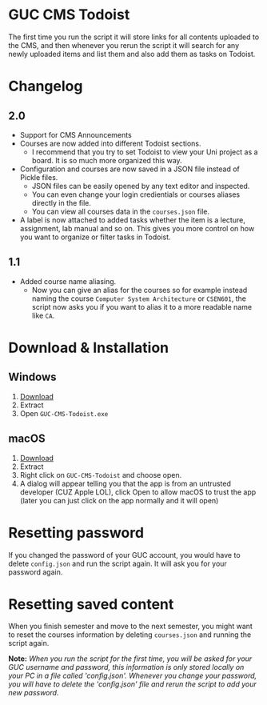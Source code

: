 # GUC CMS Todoist
The first time you run the script it will store links for all contents uploaded to the CMS, and then whenever you rerun the script it will search for any newly uploaded items and list them and also add them as tasks on Todoist.


# Changelog
## 2.0
- Support for CMS Announcements 
- Courses are now added into different Todoist sections.
  - I recommend that you try to set Todoist to view your Uni project as a board. It is so much more organized this way.
- Configuration and courses are now saved in a JSON file instead of Pickle files. 
  - JSON files can be easily opened by any text editor and inspected. 
  - You can even change your login credientials or courses aliases directly in the file. 
  - You can view all courses data in the `courses.json` file.
- A label is now attached to added tasks whether the item is a lecture, assignment, lab manual and so on. This gives you more control on how you want to organize or filter tasks in Todoist. 


## 1.1
- Added course name aliasing.
  - Now you can give an alias for the courses so for example instead naming the course `Computer System Architecture` or `CSEN601`, the script now asks you if you want to alias it to a more readable name like `CA`. 

# Download & Installation
## Windows
1. [Download](https://github.com/mathewhany/guc-cms-todoist/suites/11817070514/artifacts/617041594)
2. Extract
3. Open `GUC-CMS-Todoist.exe`

## macOS
1. [Download](https://github.com/mathewhany/guc-cms-todoist/suites/11817070514/artifacts/617041592)
2. Extract
3. Right click on `GUC-CMS-Todoist` and choose open.
4. A dialog will appear telling you that the app is from an untrusted developer (CUZ Apple LOL), click Open to allow macOS to trust the app (later you can just click on the app normally and it will open)

# Resetting password
If you changed the password of your GUC account, you would have to delete `config.json` and run the script again. It will ask you for your password again.

# Resetting saved content
When you finish semester and move to the next semester, you might want to reset the courses information by deleting `courses.json` and running the script again.

__Note:__
_When you run the script for the first time, you will be asked for your GUC username and password, this information is only stored locally on your PC in a file called 'config.json'. Whenever you change your password, you will have to delete the 'config.json' file and rerun the script to add your new password._
